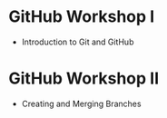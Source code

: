 # GitHub Workshop I
- Introduction to Git and GitHub
# GitHub Workshop II
- Creating and Merging Branches